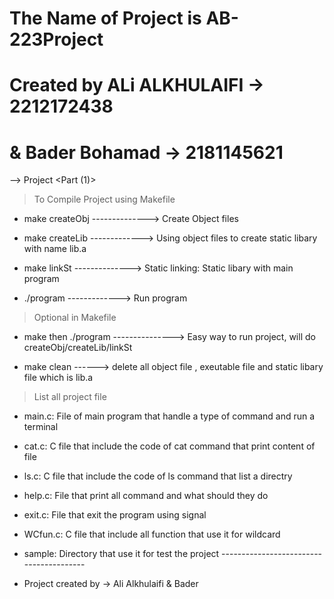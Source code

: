 # The Name of Project is AB-223Project

# Created by  ALi ALKHULAIFI -> 2212172438 
# & Bader Bohamad -> 2181145621 

--> Project <Part (1)>

> To Compile Project using Makefile

* make createObj --------------> Create Object files 

* make createLib -------------> Using object files to create static libary with name lib.a

* make linkSt   --------------> Static linking: Static libary with main program

* ./program     -------------> Run program  

> Optional in Makefile

* make then ./program ---------------> Easy way to run project, will do createObj/createLib/linkSt 

* make clean ------> delete all object file , exeutable file and static libary file which is lib.a


> List all project file  
* main.c: File of main program that handle a type of command and run a terminal   
* cat.c:  C file that include the code of cat command that print content of file
* ls.c:   C file that include the code of ls command that list a directry
* help.c: File that print all command and what should they do 
* exit.c: File that exit the program using signal
* WCfun.c: C file that include all function that use it for wildcard
* sample:  Directory that use it for test the project 
                                ----------------------------------------
                                                                                                     






* Project created by -> Ali Alkhulaifi & Bader  



